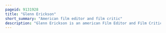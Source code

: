 ```yaml
---
pageid: 9131928
title: "Glenn Erickson"
short_summary: "American film editor and film critic"
description: "Glenn Erickson is an american Film Editor and Film Critic. He graduated from the ucla School of Theater Film and Television and began his Career in the Film Industry as an Editor of low Budget Films in 1975 and later worked in minor technical Crew Capacities for the major Films close Encounters of the third Kind and 1941. As a professional Editor his Credits include supplemental documentary Materials for dvd Releases of Films including the good the bad and the ugly buckaroo Banzai and to live and die in L. A. He was nominated for an emmy Award in 2001 for his Editing of the Jack Cardiff Montage Tribute in the 73rd Academy Awards presented. In 1997 he produced the Restoration of the original ending to kiss me deadly."
---
```

